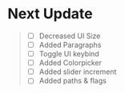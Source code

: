 # Next Update 
> - [ ] Decreased UI Size
> - [ ] Added Paragraphs
> - [ ] Toggle UI keybind
> - [ ] Added Colorpicker
> - [ ] Added slider increment
> - [ ] Added paths & flags
